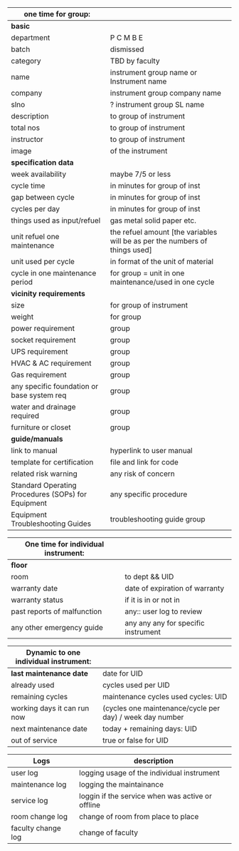 | one time for group: | |
|---------------------|--------|
| **basic** | |
| department | P C M B E |
| batch | dismissed |
| category | TBD by faculty |
| name | instrument group name or Instrument name |
| company | instrument group company name |
| slno | ? instrument group SL name |
| description | to group of instrument |
| total nos | to group of instrument |
| instructor | to group of instrument |
| image | of the instrument |
| **specification data** | |
| week availability | maybe 7/5 or less |
| cycle time | in minutes for group of inst |
| gap between cycle | in minutes for group of inst |
| cycles per day | in minutes for group of inst |
| things used as input/refuel | gas metal solid paper etc. |
| unit refuel one maintenance | the refuel amount [the variables will be as per the numbers of things used] |
| unit used per cycle | in format of the unit of material |
| cycle in one maintenance period | for group = unit in one maintenance/used in one cycle |
| **vicinity requirements** | |
| size | for group of instrument |
| weight | for group |
| power requirement | group |
| socket requirement | group |
| UPS requirement | group |
| HVAC & AC requirement | group |
| Gas requirement | group |
| any specific foundation or base system req | group |
| water and drainage required | group |
| furniture or closet | group |
| **guide/manuals** | |
| link to manual | hyperlink to user manual |
| template for certification | file and link for code |
| related risk warning | any risk of concern |
| Standard Operating Procedures (SOPs) for Equipment | any specific procedure |
| Equipment Troubleshooting Guides | troubleshooting guide group |

| One time for individual instrument: | |
|------------------------------------|--------|
| **floor** | |
| room | to dept && UID |
| warranty date | date of expiration of warranty |
| warranty status | if it is in or not in |
| past reports of malfunction | any:: user log to review |
| any other emergency guide | any any any for specific instrument |

| Dynamic to one individual instrument: | |
|---------------------------------------|---------|
| **last maintenance date** | date for UID |
| already used | cycles used per UID |
| remaining cycles | maintenance cycles used cycles: UID |
| working days it can run now | (cycles one maintenance/cycle per day) / week day number |
| next maintenance date | today + remaining days: UID |
| out of service | true or false for UID |

| Logs | description |
|---------------------------|---------|
|  user log  | logging usage of the individual instrument |
|  maintenance log  | logging the maintainance |
|  service log  | loggin if the service when was active or offline |
|  room change log  | change of room from place to place |
|  faculty change log  | change of faculty |

